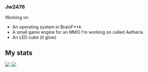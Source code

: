 ### Jw2476

Working on
- An operating system in BrainF\*\*k
- A small game engine for an MMO I'm working on called Aetheria
- An LED cube (it glow)

## My stats

<div style="display:inline;margin:auto">
    <img src="https://github-readme-stats.vercel.app/api?username=Jw2476&private=true&show_icons=true&theme=onedark"/>
</div>
<div style="display:inline;margin:auto">
    <img src="https://github-readme-stats.vercel.app/api/top-langs/?username=Jw2476&hide=python&langs_count=12a&layout=compact&theme=onedark"/>
 </div>
